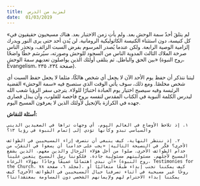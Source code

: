 ```yaml
---
title:  لمزيد من الدرس
date:  01/03/2019
---
```


«لم يتلقَ أحدٌ سمة الوحش بعد. ولم يأتِ زمن الاختبار بعد. هناك مسيحيون حقيقيون في كل كنيسة، دون استثناء الكنيسة الكاثوليكية الرومانية. لن يُدن أحد حتى يرى النور ويدرك إلزامية الوصية الرابعة. ولكن عندما يُصدر المرسوم بفرض السبت الزائف، وتحذر الناس صرخة الملاك الثالث المدوية الناس من السجود للوحش وصورته، سيُرسَم خطًا واضحًا بين الحق والباطل. ثم يتلقى أولئك الذين يواصلون تعديهم سمةَ الوحش» (روح النبوة، Evangelism، صفحة ٢٣٤، ٢٣٥).

ليتنا نتذكر أن حفظ يوم الأحد الآن لا يجعل أي شخص هالكًا، مثلما لا يجعل حفظ السبت أي شخص مخلصًا. ومع ذلك، سوف يأتي الوقت الذي ستصبح فيه «سمة الوحش» القضية الرئيسة وفيه سيصبح اختيار يوم العبادة اختبارًا للولاء. يترجى سفر الرؤيا شعب الله ليدرس الكلمة النبوية في الكتاب المقدس لنفسه بروح فاحصة للقلوب، وأن يبذل قصارى جهده في الكرازة بالإنجيل لأولئك الذين لا يعرفون المسيح اليوم.

**أسئلة للنقاش:**

`١. إذ تلاحظ الأوضاع في العالم اليوم، أي وجهات تراها في الصعيدين الديني والسياسي تبدو وكأنها تؤدي إلى إتمام النبوة في رؤيا ١٣؟`

`٢. إذ ننتظر النهاية، كيف ينبغي أن نتصرف إزاء المسيحيين في الطوائف الأخرى؟ فكّر في النصيحة التالية: «يجب على خدامنا أن يسعوا في التقرّب من خدام الطوائف الأخرى. صلوا من أجل هؤلاء الرجال والذين معهم، الذين يشفع المسيح لأجلهم. مسئوليتهم مسئولية جادة. فلكوننا رسل المسيح يتعين علينا أن نبدي اهتمامًا عميقًا وجادًا بهؤلاء الرعاة» (روح النبوة، Testimonies for the Church، مجلد ٦، صفحة ٧٨). كيف يمكننا تجنب إبداء طبعًا متعاليًا أو روحًا غير مسيحية في أثناء تصرفنا حيال المسيحيين في الطوائف الأخرى؟ كيف يمكننا إبداء الاحترام لهم ولإيمانهم الشخصي دون المساومة بمعتقداتنا؟`